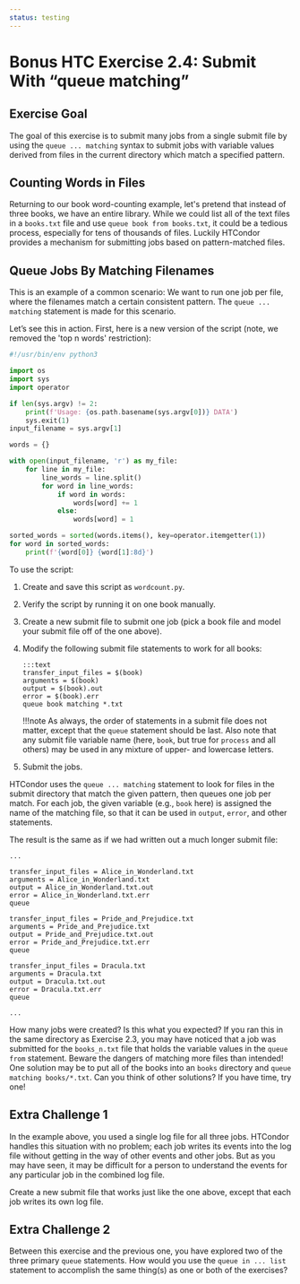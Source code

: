 ```yaml
---
status: testing
---
```


<style type="text/css"> pre em { font-style: normal; background-color: yellow; } pre strong { font-style: normal; font-weight: bold; color: \#008; } </style>

Bonus HTC Exercise 2.4: Submit With “queue matching”
=================================================

Exercise Goal
---------------

The goal of this exercise is to submit many jobs from a single submit file by using the `queue ... matching` syntax to submit jobs with variable values derived from files in the current directory which match a specified pattern.

Counting Words in Files
-----------------------

Returning to our book word-counting example, let's pretend that instead of
three books, we have an entire library. While we could list all of the text
files in a `books.txt` file and use `queue book from books.txt`, it could be a
tedious process, especially for tens of thousands of files. Luckily HTCondor
provides a mechanism for submitting jobs based on pattern-matched files.

Queue Jobs By Matching Filenames
--------------------------------

This is an example of a common scenario: We want to run one job per file, where the filenames match a certain consistent pattern. The `queue ... matching` statement is made for this scenario.

Let’s see this in action. First, here is a new version of the script (note, we removed the 'top n words' restriction):

``` python
#!/usr/bin/env python3

import os
import sys
import operator

if len(sys.argv) != 2:
    print(f'Usage: {os.path.basename(sys.argv[0])} DATA')
    sys.exit(1)
input_filename = sys.argv[1]

words = {}

with open(input_filename, 'r') as my_file:
    for line in my_file:
        line_words = line.split()
        for word in line_words:
            if word in words:
                words[word] += 1
            else:
                words[word] = 1

sorted_words = sorted(words.items(), key=operator.itemgetter(1))
for word in sorted_words:
    print(f'{word[0]} {word[1]:8d}')
```

To use the script:

1.  Create and save this script as `wordcount.py`.
1.  Verify the script by running it on one book manually.
1.  Create a new submit file to submit one job (pick a book file and model your submit file off of the one above).
1.  Modify the following submit file statements to work for all books:

        :::text
        transfer_input_files = $(book) 
        arguments = $(book) 
        output = $(book).out 
        error = $(book).err 
        queue book matching *.txt

    !!!note
        As always, the order of statements in a submit file does not matter, except that the `queue` statement should be last. Also note that any submit file variable name (here, `book`, but true for `process` and all others) may be used in any mixture of upper- and lowercase letters.

1.  Submit the jobs.

HTCondor uses the `queue ... matching` statement to look for files in the submit directory that match the given pattern, then queues one job per match. For each job, the given variable (e.g., `book` here) is assigned the name of the matching file, so that it can be used in `output`, `error`, and other statements.

The result is the same as if we had written out a much longer submit file:

``` file
...

transfer_input_files = Alice_in_Wonderland.txt
arguments = Alice_in_Wonderland.txt
output = Alice_in_Wonderland.txt.out
error = Alice_in_Wonderland.txt.err
queue

transfer_input_files = Pride_and_Prejudice.txt
arguments = Pride_and_Prejudice.txt
output = Pride_and_Prejudice.txt.out
error = Pride_and_Prejudice.txt.err
queue

transfer_input_files = Dracula.txt
arguments = Dracula.txt
output = Dracula.txt.out
error = Dracula.txt.err
queue

...
```

How many jobs were created? Is this what you expected? If you ran this in the
same directory as Exercise 2.3, you may have noticed that a job was submitted
for the `books_n.txt` file that holds the variable values in the `queue from`
statement. Beware the dangers of matching more files than intended! One
solution may be to put all of the books into an `books` directory and `queue
matching books/*.txt`. Can you think of other solutions? If you have time, try one!

Extra Challenge 1
-----------------

In the example above, you used a single log file for all three jobs. HTCondor handles this situation with no problem; each job writes its events into the log file without getting in the way of other events and other jobs. But as you may have seen, it may be difficult for a person to understand the events for any particular job in the combined log file.

Create a new submit file that works just like the one above, except that each job writes its own log file.

Extra Challenge 2
-----------------

Between this exercise and the previous one, you have explored two of the three primary `queue` statements. How would you use the `queue in ... list` statement to accomplish the same thing(s) as one or both of the exercises?

